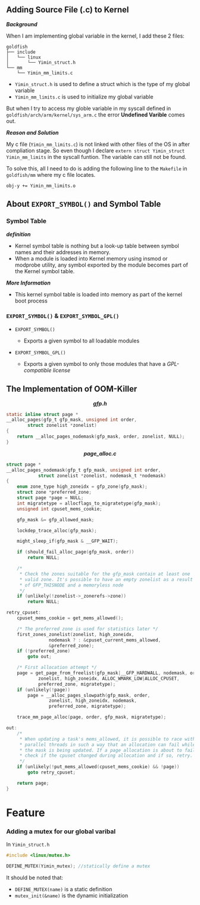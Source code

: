 
## Adding Source File (.c) to Kernel
***Background***

When I am implementing global variable in the kernel, I add these  2 files:
```
goldfish
├── include
│   └── linux
│       └── Yimin_struct.h
└── mm
    └── Yimin_mm_limits.c

```
- `Yimin_struct.h` is used to define a struct which is the type of my global variable
- `Yimin_mm_limits.c` is used to initialize my global variable

But when I try to access my globle variable in my syscall defined in `goldfish/arch/arm/kernel/sys_arm.c` 
the error **Undefined Varible** comes out.

***Reason and Solution***

My c file (`Yimin_mm_limits.c`) is not linked with other files of the OS in after compliation stage. So even though I declare `extern struct Yimin_struct Yimin_mm_limits` in the syscall funtion. The variable can still not be found.

To solve this, all I need to do is adding the following line to the `Makefile` in `goldfish/mm` where my c file locates.
```
obj-y += Yimin_mm_limits.o
```




## About `EXPORT_SYMBOL()` and Symbol Table

### Symbol Table
***definition***

 - Kernel symbol table is nothing but a look-up table between symbol names and their addresses in memory. 
 - When a module is loaded into Kernel memory using insmod or modprobe utility, any symbol exported by the module becomes part of the Kernel symbol table. 
  
***More Information***
- This kernel symbol table is loaded into memory as part of the kernel boot process
  

### `EXPORT_SYMBOL()` & `EXPORT_SYMBOL_GPL()`

- `EXPORT_SYMBOL()`
  - Exports a given symbol to all loadable modules

- `EXPORT_SYMBOL_GPL()`
  - Exports a given symbol to only those modules that have a *GPL-compatible license*





## The Implementation of OOM-Killer
***<center>gfp.h</center>***

```C
static inline struct page *
__alloc_pages(gfp_t gfp_mask, unsigned int order,
		struct zonelist *zonelist)
{
	return __alloc_pages_nodemask(gfp_mask, order, zonelist, NULL);
}
```
***<center>page_alloc.c</center>***

```C
struct page *
__alloc_pages_nodemask(gfp_t gfp_mask, unsigned int order,
			struct zonelist *zonelist, nodemask_t *nodemask)
{
	enum zone_type high_zoneidx = gfp_zone(gfp_mask);
	struct zone *preferred_zone;
	struct page *page = NULL;
	int migratetype = allocflags_to_migratetype(gfp_mask);
	unsigned int cpuset_mems_cookie;

	gfp_mask &= gfp_allowed_mask;

	lockdep_trace_alloc(gfp_mask);

	might_sleep_if(gfp_mask & __GFP_WAIT);

	if (should_fail_alloc_page(gfp_mask, order))
		return NULL;

	/*
	 * Check the zones suitable for the gfp_mask contain at least one
	 * valid zone. It's possible to have an empty zonelist as a result
	 * of GFP_THISNODE and a memoryless node
	 */
	if (unlikely(!zonelist->_zonerefs->zone))
		return NULL;

retry_cpuset:
	cpuset_mems_cookie = get_mems_allowed();

	/* The preferred zone is used for statistics later */
	first_zones_zonelist(zonelist, high_zoneidx,
				nodemask ? : &cpuset_current_mems_allowed,
				&preferred_zone);
	if (!preferred_zone)
		goto out;

	/* First allocation attempt */
	page = get_page_from_freelist(gfp_mask|__GFP_HARDWALL, nodemask, order,
			zonelist, high_zoneidx, ALLOC_WMARK_LOW|ALLOC_CPUSET,
			preferred_zone, migratetype);
	if (unlikely(!page))
		page = __alloc_pages_slowpath(gfp_mask, order,
				zonelist, high_zoneidx, nodemask,
				preferred_zone, migratetype);

	trace_mm_page_alloc(page, order, gfp_mask, migratetype);

out:
	/*
	 * When updating a task's mems_allowed, it is possible to race with
	 * parallel threads in such a way that an allocation can fail while
	 * the mask is being updated. If a page allocation is about to fail,
	 * check if the cpuset changed during allocation and if so, retry.
	 */
	if (unlikely(!put_mems_allowed(cpuset_mems_cookie) && !page))
		goto retry_cpuset;

	return page;
}
```


# Feature

### Adding a mutex for our global varibal
In `Yimin_struct.h`

```C
#include <linux/mutex.h>

DEFINE_MUTEX(Yimin_mutex); //statically define a mutex

```

It should be noted that:
 + `DEFINE_MUTEX(name)` is a static definition
 + `mutex_init(&name)` is the dynamic initialization